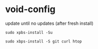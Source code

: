 # void-config

update until no updates (after fresh install)

    sudo xpbs-install -Su
    
    sudo xbps-install -S git curl htop
